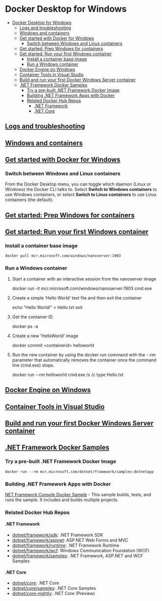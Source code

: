 # Docker Desktop for Windows

- [Docker Desktop for Windows](#docker-desktop-for-windows)
  - [Logs and troubleshooting](#logs-and-troubleshooting)
  - [Windows and containers](#windows-and-containers)
  - [Get started with Docker for Windows](#get-started-with-docker-for-windows)
    - [Switch between Windows and Linux containers](#switch-between-windows-and-linux-containers)
  - [Get started: Prep Windows for containers](#get-started-prep-windows-for-containers)
  - [Get started: Run your first Windows container](#get-started-run-your-first-windows-container)
    - [Install a container base image](#install-a-container-base-image)
    - [Run a Windows container](#run-a-windows-container)
  - [Docker Engine on Windows](#docker-engine-on-windows)
  - [Container Tools in Visual Studio](#container-tools-in-visual-studio)
  - [Build and run your first Docker Windows Server container](#build-and-run-your-first-docker-windows-server-container)
  - [.NET Framework Docker Samples](#net-framework-docker-samples)
    - [Try a pre-built .NET Framework Docker Image](#try-a-pre-built-net-framework-docker-image)
    - [Building .NET Framework Apps with Docker](#building-net-framework-apps-with-docker)
    - [Related Docker Hub Repos](#related-docker-hub-repos)
      - [.NET Framework](#net-framework)
      - [.NET Core](#net-core)

## [Logs and troubleshooting](https://docs.docker.com/docker-for-windows/troubleshoot/)

## [Windows and containers](https://docs.microsoft.com/en-us/virtualization/windowscontainers/about/)

## [Get started with Docker for Windows](https://docs.docker.com/docker-for-windows/)

### Switch between Windows and Linux containers

From the Docker Desktop menu, you can toggle which daemon (Linux or Windows) the Docker CLI talks to. Select **Switch to Windows containers** to use Windows containers, or select **Switch to Linux containers** to use Linux containers (the default).

## [Get started: Prep Windows for containers](https://docs.microsoft.com/en-us/virtualization/windowscontainers/quick-start/set-up-environment?tabs=Windows-10-Client)

## [Get started: Run your first Windows container](https://docs.microsoft.com/en-us/virtualization/windowscontainers/quick-start/run-your-first-container)

### Install a container base image

    docker pull mcr.microsoft.com/windows/nanoserver:1903

### Run a Windows container

1. Start a container with an interactive session from the nanoserver image

    docker run -it mcr.microsoft.com/windows/nanoserver:1903 cmd.exe

2. Create a simple ‘Hello World’ text file and then exit the container

    echo "Hello World!" > Hello.txt
    exit

3. Get the container ID

    docker ps -a

4. Create a new 'HelloWorld' image

    docker commit \<containerid\> helloworld

5. Run the new container by using the docker run command with the --rm parameter that automatically removes the container once the command line (cmd.exe) stops.

    docker run --rm helloworld cmd.exe /s /c type Hello.txt

## [Docker Engine on Windows](https://docs.microsoft.com/en-us/virtualization/windowscontainers/manage-docker/configure-docker-daemon)

## [Container Tools in Visual Studio](https://docs.microsoft.com/en-us/visualstudio/containers/overview?view=vs-2019)

## [Build and run your first Docker Windows Server container](https://www.docker.com/blog/build-your-first-docker-windows-server-container/)

## [.NET Framework Docker Samples](https://github.com/microsoft/dotnet-framework-docker/blob/master/samples/README.md)

### Try a pre-built .NET Framework Docker Image

    docker run --rm mcr.microsoft.com/dotnet/framework/samples:dotnetapp

### Building .NET Framework Apps with Docker

[NET Framework Console Docker Sample](https://github.com/microsoft/dotnet-framework-docker/blob/master/samples/dotnetapp/README.md) - This sample builds, tests, and runs the sample. It includes and builds multiple projects.

### Related Docker Hub Repos

#### .NET Framework

- [dotnet/framework/sdk](https://hub.docker.com/_/microsoft-dotnet-framework-sdk/): .NET Framework SDK
- [dotnet/framework/aspnet](https://hub.docker.com/_/microsoft-dotnet-framework-aspnet/): ASP.NET Web Forms and MVC
- [dotnet/framework/runtime](https://hub.docker.com/_/microsoft-dotnet-framework-runtime/): .NET Framework Runtime
- [dotnet/framework/wcf](https://hub.docker.com/_/microsoft-dotnet-framework-wcf/): Windows Communication Foundation (WCF)
- [dotnet/framework/samples](https://hub.docker.com/_/microsoft-dotnet-framework-samples/): .NET Framework, ASP.NET and WCF Samples

#### .NET Core

- [dotnet/core](https://hub.docker.com/_/microsoft-dotnet-core/): .NET Core
- [dotnet/core/samples](https://hub.docker.com/_/microsoft-dotnet-core-samples/): .NET Core Samples
- [dotnet/core-nightly](https://hub.docker.com/_/microsoft-dotnet-core-nightly/): .NET Core (Preview)


